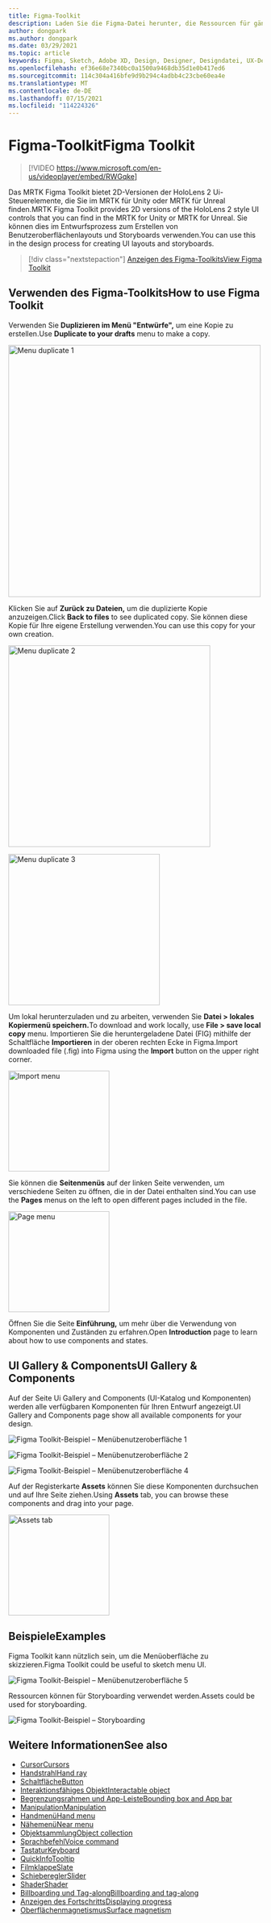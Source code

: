 ```yaml
---
title: Figma-Toolkit
description: Laden Sie die Figma-Datei herunter, die Ressourcen für gängige Ui-Bausteine enthält.
author: dongpark
ms.author: dongpark
ms.date: 03/29/2021
ms.topic: article
keywords: Figma, Sketch, Adobe XD, Design, Designer, Designdatei, UX-Design, HoloLens, MRTK, Mixed Reality Toolkit
ms.openlocfilehash: ef36e68e7340bc0a1500a9468db35d1e0b417ed6
ms.sourcegitcommit: 114c304a416bfe9d9b294c4adbb4c23cbe60ea4e
ms.translationtype: MT
ms.contentlocale: de-DE
ms.lasthandoff: 07/15/2021
ms.locfileid: "114224326"
---
```

# <a name="figma-toolkit"></a><span data-ttu-id="8a8af-104">Figma-Toolkit</span><span class="sxs-lookup"><span data-stu-id="8a8af-104">Figma Toolkit</span></span>

> [!VIDEO https://www.microsoft.com/en-us/videoplayer/embed/RWGqke]

<span data-ttu-id="8a8af-105">Das MRTK Figma Toolkit bietet 2D-Versionen der HoloLens 2 Ui-Steuerelemente, die Sie im MRTK für Unity oder MRTK für Unreal finden.</span><span class="sxs-lookup"><span data-stu-id="8a8af-105">MRTK Figma Toolkit provides 2D versions of the HoloLens 2 style UI controls that you can find in the MRTK for Unity or MRTK for Unreal.</span></span> <span data-ttu-id="8a8af-106">Sie können dies im Entwurfsprozess zum Erstellen von Benutzeroberflächenlayouts und Storyboards verwenden.</span><span class="sxs-lookup"><span data-stu-id="8a8af-106">You can use this in the design process for creating UI layouts and storyboards.</span></span>

> [!div class="nextstepaction"]
> [<span data-ttu-id="8a8af-107">Anzeigen des Figma-Toolkits</span><span class="sxs-lookup"><span data-stu-id="8a8af-107">View Figma Toolkit</span></span>](https://www.figma.com/file/ltLag9SxjUIyLQFsp7NNE7/Figma-Toolkit-for-MRTK-%2F-HoloLens%2C-Windows-Mixed-Reality?node-id=116%3A4)

## <a name="how-to-use-figma-toolkit"></a><span data-ttu-id="8a8af-108">Verwenden des Figma-Toolkits</span><span class="sxs-lookup"><span data-stu-id="8a8af-108">How to use Figma Toolkit</span></span>
<span data-ttu-id="8a8af-109">Verwenden Sie **Duplizieren im Menü "Entwürfe",** um eine Kopie zu erstellen.</span><span class="sxs-lookup"><span data-stu-id="8a8af-109">Use **Duplicate to your drafts** menu to make a copy.</span></span>

<img src="images/UX_Figma_Use1.png" width="500px" alt="Menu duplicate 1"><br>

<span data-ttu-id="8a8af-110">Klicken Sie auf **Zurück zu Dateien,** um die duplizierte Kopie anzuzeigen.</span><span class="sxs-lookup"><span data-stu-id="8a8af-110">Click **Back to files** to see duplicated copy.</span></span> <span data-ttu-id="8a8af-111">Sie können diese Kopie für Ihre eigene Erstellung verwenden.</span><span class="sxs-lookup"><span data-stu-id="8a8af-111">You can use this copy for your own creation.</span></span>

<img src="images/UX_Figma_Use2.png" width="400px" alt="Menu duplicate 2"><br>

<img src="images/UX_Figma_Use3.png" width="300px" alt="Menu duplicate 3"><br>

<span data-ttu-id="8a8af-112">Um lokal herunterzuladen und zu arbeiten, verwenden Sie **Datei > lokales Kopiermenü speichern.**</span><span class="sxs-lookup"><span data-stu-id="8a8af-112">To download and work locally, use **File > save local copy** menu.</span></span> <span data-ttu-id="8a8af-113">Importieren Sie die heruntergeladene Datei (FIG) mithilfe der Schaltfläche **Importieren** in der oberen rechten Ecke in Figma.</span><span class="sxs-lookup"><span data-stu-id="8a8af-113">Import downloaded file (.fig) into Figma using the **Import** button on the upper right corner.</span></span>

<img src="images/UX_FigmaToolkit_Import.png" width="200px" alt="Import menu"><br>

<span data-ttu-id="8a8af-114">Sie können die **Seitenmenüs** auf der linken Seite verwenden, um verschiedene Seiten zu öffnen, die in der Datei enthalten sind.</span><span class="sxs-lookup"><span data-stu-id="8a8af-114">You can use the **Pages** menus on the left to open different pages included in the file.</span></span>

<img src="images/UX_FigmaToolkit_PageMenu.png" width="200px" alt="Page menu"><br>

<span data-ttu-id="8a8af-115">Öffnen Sie die Seite **Einführung,** um mehr über die Verwendung von Komponenten und Zuständen zu erfahren.</span><span class="sxs-lookup"><span data-stu-id="8a8af-115">Open **Introduction** page to learn about how to use components and states.</span></span>

## <a name="ui-gallery--components"></a><span data-ttu-id="8a8af-116">UI Gallery & Components</span><span class="sxs-lookup"><span data-stu-id="8a8af-116">UI Gallery & Components</span></span>
<span data-ttu-id="8a8af-117">Auf der Seite Ui Gallery and Components (UI-Katalog und Komponenten) werden alle verfügbaren Komponenten für Ihren Entwurf angezeigt.</span><span class="sxs-lookup"><span data-stu-id="8a8af-117">UI Gallery and Components page show all available components for your design.</span></span>

![Figma Toolkit-Beispiel – Menübenutzeroberfläche 1](images/UX_FigmaToolkit_Components_Menu1.png)<br>

![Figma Toolkit-Beispiel – Menübenutzeroberfläche 2](images/UX_FigmaToolkit_Components_Menu2.png)<br>


![Figma Toolkit-Beispiel – Menübenutzeroberfläche 4](images/UX_FigmaToolkit_Components_Menu3a.png)<br>

<span data-ttu-id="8a8af-121">Auf der Registerkarte **Assets** können Sie diese Komponenten durchsuchen und auf Ihre Seite ziehen.</span><span class="sxs-lookup"><span data-stu-id="8a8af-121">Using **Assets** tab, you can browse these components and drag into your page.</span></span>

<img src="images/UX_FigmaToolkit_Components_Menu3.png" width="200px" alt="Assets tab"><br>


## <a name="examples"></a><span data-ttu-id="8a8af-122">Beispiele</span><span class="sxs-lookup"><span data-stu-id="8a8af-122">Examples</span></span>

<span data-ttu-id="8a8af-123">Figma Toolkit kann nützlich sein, um die Menüoberfläche zu skizzieren.</span><span class="sxs-lookup"><span data-stu-id="8a8af-123">Figma Toolkit could be useful to sketch menu UI.</span></span> 

![Figma Toolkit-Beispiel – Menübenutzeroberfläche 5](images/UX_FigmaToolkit_Examples_Menu.png)<br>


<span data-ttu-id="8a8af-125">Ressourcen können für Storyboarding verwendet werden.</span><span class="sxs-lookup"><span data-stu-id="8a8af-125">Assets could be used for storyboarding.</span></span>

![Figma Toolkit-Beispiel – Storyboarding](images/UX_FigmaToolkit_Examples_Storyboarding.png)<br>


## <a name="see-also"></a><span data-ttu-id="8a8af-127">Weitere Informationen</span><span class="sxs-lookup"><span data-stu-id="8a8af-127">See also</span></span>

* [<span data-ttu-id="8a8af-128">Cursor</span><span class="sxs-lookup"><span data-stu-id="8a8af-128">Cursors</span></span>](cursors.md)
* [<span data-ttu-id="8a8af-129">Handstrahl</span><span class="sxs-lookup"><span data-stu-id="8a8af-129">Hand ray</span></span>](point-and-commit.md)
* [<span data-ttu-id="8a8af-130">Schaltfläche</span><span class="sxs-lookup"><span data-stu-id="8a8af-130">Button</span></span>](button.md)
* [<span data-ttu-id="8a8af-131">Interaktionsfähiges Objekt</span><span class="sxs-lookup"><span data-stu-id="8a8af-131">Interactable object</span></span>](interactable-object.md)
* [<span data-ttu-id="8a8af-132">Begrenzungsrahmen und App-Leiste</span><span class="sxs-lookup"><span data-stu-id="8a8af-132">Bounding box and App bar</span></span>](app-bar-and-bounding-box.md)
* [<span data-ttu-id="8a8af-133">Manipulation</span><span class="sxs-lookup"><span data-stu-id="8a8af-133">Manipulation</span></span>](direct-manipulation.md)
* [<span data-ttu-id="8a8af-134">Handmenü</span><span class="sxs-lookup"><span data-stu-id="8a8af-134">Hand menu</span></span>](hand-menu.md)
* [<span data-ttu-id="8a8af-135">Nähemenü</span><span class="sxs-lookup"><span data-stu-id="8a8af-135">Near menu</span></span>](near-menu.md)
* [<span data-ttu-id="8a8af-136">Objektsammlung</span><span class="sxs-lookup"><span data-stu-id="8a8af-136">Object collection</span></span>](object-collection.md)
* [<span data-ttu-id="8a8af-137">Sprachbefehl</span><span class="sxs-lookup"><span data-stu-id="8a8af-137">Voice command</span></span>](voice-input.md)
* [<span data-ttu-id="8a8af-138">Tastatur</span><span class="sxs-lookup"><span data-stu-id="8a8af-138">Keyboard</span></span>](keyboard.md)
* [<span data-ttu-id="8a8af-139">QuickInfo</span><span class="sxs-lookup"><span data-stu-id="8a8af-139">Tooltip</span></span>](tooltip.md)
* [<span data-ttu-id="8a8af-140">Filmklappe</span><span class="sxs-lookup"><span data-stu-id="8a8af-140">Slate</span></span>](slate.md)
* [<span data-ttu-id="8a8af-141">Schieberegler</span><span class="sxs-lookup"><span data-stu-id="8a8af-141">Slider</span></span>](slider.md)
* [<span data-ttu-id="8a8af-142">Shader</span><span class="sxs-lookup"><span data-stu-id="8a8af-142">Shader</span></span>](shader.md)
* [<span data-ttu-id="8a8af-143">Billboarding und Tag-along</span><span class="sxs-lookup"><span data-stu-id="8a8af-143">Billboarding and tag-along</span></span>](billboarding-and-tag-along.md)
* [<span data-ttu-id="8a8af-144">Anzeigen des Fortschritts</span><span class="sxs-lookup"><span data-stu-id="8a8af-144">Displaying progress</span></span>](progress.md)
* [<span data-ttu-id="8a8af-145">Oberflächenmagnetismus</span><span class="sxs-lookup"><span data-stu-id="8a8af-145">Surface magnetism</span></span>](surface-magnetism.md)
